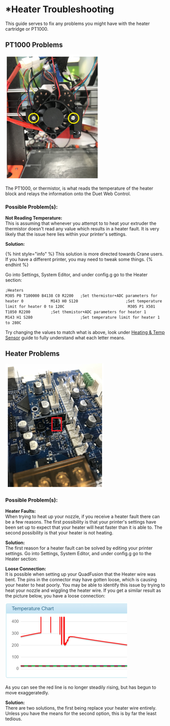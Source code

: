 # \*Heater Troubleshooting

This guide serves to fix any problems you might have with the heater cartridge or PT1000.

## PT1000 Problems

![](../.gitbook/assets/image%20%2816%29.png)

The PT1000, or thermistor, is what reads the temperature of the heater block and relays the information onto the Duet Web Control. 

### **Possible Problem\(s\):**

**Not Reading Temperature:**  
This is assuming that whenever you attempt to to heat your extruder the thermistor doesn't read any value which results in a heater fault. It is very likely that the issue here lies within your printer's settings. 

**Solution:**

{% hint style="info" %}
This solution is more directed towards Crane users. If you have a different printer, you may need to tweak some things.
{% endhint %}

Go into Settings, System Editor, and under config.g go to the Heater section:

`;Heaters                                                                               M305 P0 T100000 B4138 C0 R2200   ;Set thermistor+ADC parameters for heater 0            M143 H0 S120                     ;Set temperature limit for heater 0 to 120C                            M305 P1 X501 T1050 R2200         ;Set themistor+ADC parameters for heater 1                 M143 H1 S280                     ;Set temperature limit for heater 1 to 280C`

Try changing the values to match what is above, look under [Heating & Temp Sensor]() guide to fully understand what each letter means. 

## Heater Problems

![](../.gitbook/assets/image%20%2830%29.png)

### Possible Problem\(s\):

**Heater Faults:**  
When trying to heat up your nozzle, if you receive a heater fault there can be a few reasons. The first possibility is that your printer's settings have been set up to expect that your heater will heat faster than it is able to. The second possibility is that your heater is not heating. 

**Solution:**  
The first reason for a heater fault can be solved by editing your printer settings. Go into Settings, System Editor, and under config.g go to the Heater section:



**Loose Connection:**  
It is possible when setting up your QuadFusion that the Heater wire was bent. The pins in the connector may have gotten loose, which is causing your heater to heat poorly.  You may be able to identify this issue by trying to heat your nozzle and wiggling the heater wire. If you get a similar result as the picture below, you have a loose connection:

![Image pulled from: https://forum.duet3d.com/topic/4966/highly-erratic-temperature-readings-above-certain-temperature ](../.gitbook/assets/image%20%2843%29.png)

As you can see the red line is no longer steadily rising, but has begun to move exaggeratedly. 

**Solution:**  
There are two solutions, the first being replace your heater wire entirely. Unless you have the means for the second option, this is by far the least tedious. 

